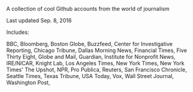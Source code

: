 A collection of cool Github accounts from the world of journalism

Last updated Sep. 8, 2016

Includes: 

BBC,
Bloomberg,
Boston Globe,
Buzzfeed,
Center for Investigative Reporting,
Chicago Tribune,
Dallas Morning News,
Financial Times,
Five Thirty Eight,
Globe and Mail,
Guardian,
Institute for Nonprofit News,
IRE/NICAR,
Knight Lab,
Los Angeles Times,
New York Times,
New York Times' The Upshot,
NPR,
Pro Publica,
Reuters,
San Francisco Chronicle,
Seattle Times,
Texas Tribune,
USA Today,
Vox,
Wall Street Journal,
Washington Post,

